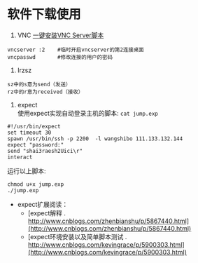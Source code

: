 # 软件下载使用

1. VNC [一键安装VNC Server脚本](https://github.com/hbulpf/ServerOps/blob/master/fast_run/gnome_kde/vncserver-gnome.md)
```
vncserver :2	#临时开启vncserver的第2连接桌面
vncpasswd       #修改连接的用户的密码
```

1. lrzsz
```
sz中的s意为send（发送）
rz中的r意为received（接收）
```

1. expect  
使用expect实现自动登录主机的脚本: `cat jump.exp`   
```
#!/usr/bin/expect
set timeout 30
spawn /usr/bin/ssh -p 2200  -l wangshibo 111.133.132.144
expect "password:"
send "shai3raesh2Uici\r"
interact
```
运行以上脚本:
```
chmod u+x jump.exp
./jump.exp
```

- expect扩展阅读：
   - [expect解释 . http://www.cnblogs.com/zhenbianshu/p/5867440.html](http://www.cnblogs.com/zhenbianshu/p/5867440.html)
   - [expect环境安装以及简单脚本测试 . http://www.cnblogs.com/kevingrace/p/5900303.html](http://www.cnblogs.com/kevingrace/p/5900303.html)
